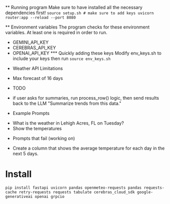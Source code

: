 ** Running program
Make sure to have installed all the necessary dependencies first!
`
source setup.sh # make sure to add keys
uvicorn router:app --reload --port 8080
`

** Environment variables
The program checks for these environment variables. At least one is required in order to run. 
- GEMINI_API_KEY 
- CEREBRAS_API_KEY
- OPENAI_API_KEY
*** Quickly adding these keys
Modify env_keys.sh to include your keys then run
`
source env_keys.sh
`

* Weather API Limitations
- Max forecast of 16 days

* TODO
- if user asks for summaries, run process_row() logic, then send results back to the LLM
"Summarize trends from this data."


* Example Prompts
- What is the weather in Lehigh Acres, FL on Tuesday? 
- Show the temperatures 


* Prompts that fail (working on)
- Create a column that shows the average temperature for each day in the next 5 days. 


# Install
`
pip install fastapi uvicorn pandas openmeteo-requests pandas requests-cache retry-requests requests tabulate cerebras_cloud_sdk google-generativeai openai grpcio
`